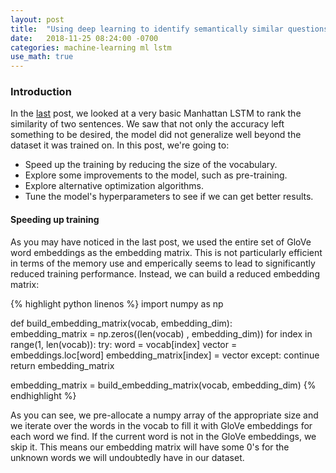 ```yaml
---
layout: post
title:  "Using deep learning to identify semantically similar questions (Part 2)"
date:   2018-11-25 08:24:00 -0700
categories: machine-learning ml lstm
use_math: true
--- 
```


### Introduction 

In the [last](http://slickrick.co/texts/2018-11-25-Semantic-Similarity/) post, we looked at a very basic Manhattan LSTM to rank the similarity of two sentences. 
We saw that not only the accuracy left something to be desired, the model did not generalize well beyond the dataset it was trained on. In this post, we're going to:
- Speed up the training by reducing the size of the vocabulary.
- Explore some improvements to the model, such as pre-training.
- Explore alternative optimization algorithms.
- Tune the model's hyperparameters to see if we can get better results.


#### Speeding up training

As you may have noticed in the last post, we used the entire set of GloVe word embeddings as the embedding matrix. This is not particularly efficient in terms of the 
memory use and emperically seems to lead to significantly reduced training performance. Instead, we can build a reduced embedding matrix:

{% highlight python linenos %}
import numpy as np

def build_embedding_matrix(vocab, embedding_dim):    
    embedding_matrix = np.zeros((len(vocab) , embedding_dim))
    for index in range(1, len(vocab)):
        try:
            word = vocab[index]
            vector = embeddings.loc[word]
            embedding_matrix[index] = vector
        except:
            continue
    return embedding_matrix

embedding_matrix = build_embedding_matrix(vocab, embedding_dim)
{% endhighlight %}

As you can see, we pre-allocate a numpy array of the appropriate size and we iterate over the words in the vocab to fill it with GloVe embeddings for each word we find.
If the current word is not in the GloVe embeddings, we skip it. This means our embedding matrix will have some 0's for the unknown words we will undoubtedly have in our 
dataset.

 